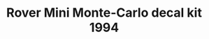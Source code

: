 ---
    title: Rover Mini Monte-Carlo decal kit 1994
    slug: Rover-Mini-Monte-Carlo-decal-kit-1994
    description:
    code: Rover-Mini-Monte-Carlo-decal-kit-1994
    image: https://cmdiy-archive.s3.us-east-1.amazonaws.com/adverts/images/Rover+Mini+Monte-Carlo+decal+kit+1994.jpeg
    download: https://cmdiy-archive.s3.us-east-1.amazonaws.com/adverts/documents/Rover+Mini+Monte-Carlo+decal+kit+1994.pdf
---